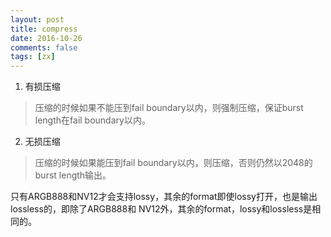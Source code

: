 ```yaml
---
layout: post
title: compress
date: 2016-10-26
comments: false
tags: [zx]
---
```


1. 有损压缩
  > 压缩的时候如果不能压到fail boundary以内，则强制压缩，保证burst length在fail boundary以内。

2. 无损压缩
  > 压缩的时候如果能压到fail boundary以内，则压缩，否则仍然以2048的burst length输出。
 
 <!-- more -->
 
只有ARGB888和NV12才会支持lossy，其余的format即使lossy打开，也是输出lossless的，即除了ARGB888和
NV12外，其余的format，lossy和lossless是相同的。
